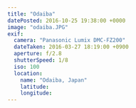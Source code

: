 ```yaml
---
title: "Odaiba"
datePosted: 2016-10-25 19:38:00 +0000
image: "odaiba.JPG"
exif:
  camera: "Panasonic Lumix DMC-FZ200"
  dateTaken: 2016-03-27 18:19:00 +0900
  aperture: f/2.8
  shutterSpeed: 1/8
  iso: 100
  location:
    name: "Odaiba, Japan"
    latitude:
    longitude:
---
```

